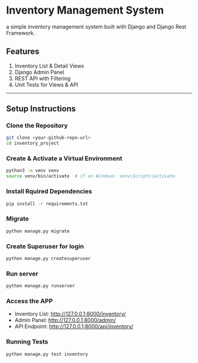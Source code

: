 # Inventory Management System

a simple inventory management system built with Django and Django Rest Framework.

## Features
1. Inventory List & Detail Views
2. Django Admin Panel
3. REST API with Filtering
4. Unit Tests for Views & API  

---

## Setup Instructions

### Clone the Repository
```sh
git clone <your-github-repo-url>
cd inventory_project 
```

### Create & Activate a Virtual Environment
```sh
python3 -m venv venv
source venv/bin/activate  # if on Windows: venv\Scripts\activate
```

### Install Rquired Dependencies
```sh
pip install -r requirements.txt
```
### Migrate
```sh
python manage.py migrate
```

### Create Superuser for login
```sh
python manage.py createsuperuser
```

### Run server
```sh
python manage.py runserver
```

### Access the APP
* Inventory List: http://127.0.0.1:8000/inventory/
* Admin Panel: http://127.0.0.1:8000/admin/
* API Endpoint: http://127.0.0.1:8000/api/inventory/

### Running Tests
```sh
python manage.py test inventory
```